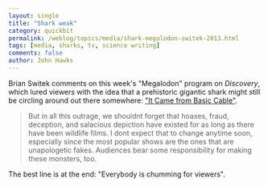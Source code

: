 ```yaml
---
layout: single 
title: "Shark weak" 
category: quickbit
permalink: /weblog/topics/media/shark-megalodon-switek-2013.html
tags: [media, sharks, tv, science writing] 
comments: false 
author: John Hawks 
---
```


Brian Switek comments on this week's "Megalodon" program on <em>Discovery</em>, which lured viewers with the idea that a prehistoric gigantic shark might still be circling around out there somewhere: <a href="http://phenomena.nationalgeographic.com/2013/08/09/it-came-from-basic-cable/">"It Came from Basic Cable"</a>.

<blockquote>But in all this outrage, we shouldnt forget that hoaxes, fraud, deception, and salacious depiction have existed for as long as there have been wildlife films. I dont expect that to change anytime soon, especially since the most popular shows are the ones that are unapologetic fakes. Audiences bear some responsibility for making these monsters, too.</blockquote>

The best line is at the end: "Everybody is chumming for viewers". 

